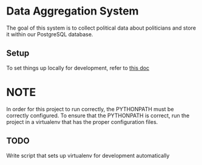 Data Aggregation System
=======================
The goal of this system is to collect political data about politicians and store
it within our PostgreSQL database.

Setup
-----
To set things up locally for development, refer to [this doc](https://docs.google.com/a/stanford.edu/document/d/1emM6B799iaysc8qCyycbOdt5ElYjxE2T8f4o9J_Py2g)

NOTE
====
In order for this project to run correctly, the PYTHONPATH must be correctly configured.
To ensure that the PYTHONPATH is correct, run the project in a virtualenv that has
the proper configuration files.

TODO
----
Write script that sets up virtualenv for development automatically 
